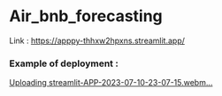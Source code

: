 # Air_bnb_forecasting
Link : https://apppy-thhxw2hpxns.streamlit.app/


### Example of deployment :
[Uploading streamlit-APP-2023-07-10-23-07-15.webm…]()
